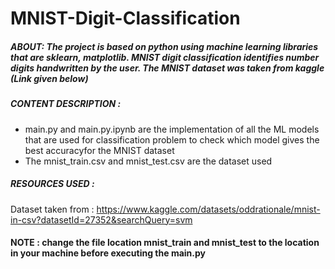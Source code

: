 # MNIST-Digit-Classification
##### ABOUT: The project is based on python using machine learning libraries that are sklearn, matplotlib. MNIST digit classification identifies number digits handwritten by the user. The MNIST dataset was taken from kaggle (Link given below)

##### CONTENT DESCRIPTION : 
- main.py and main.py.ipynb are the implementation of all the ML models that are used for classification problem to check which model gives the best accuracyfor the    MNIST dataset
- The mnist_train.csv and mnist_test.csv are the dataset used

##### RESOURCES USED :
Dataset taken from : https://www.kaggle.com/datasets/oddrationale/mnist-in-csv?datasetId=27352&searchQuery=svm
#### NOTE : change the file location mnist_train and mnist_test to the location in your machine before executing the main.py
